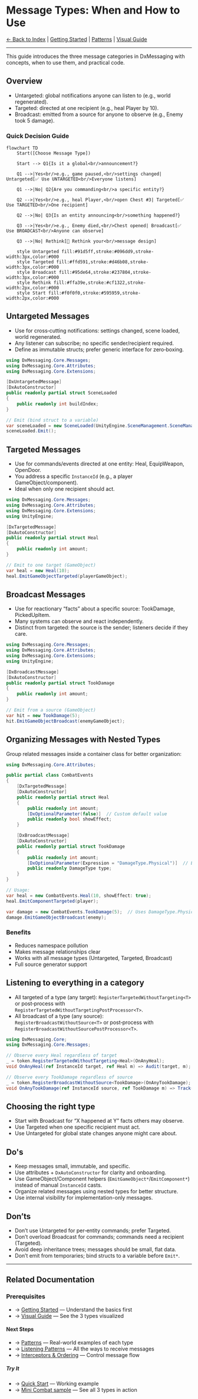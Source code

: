 # Message Types: When and How to Use

[← Back to Index](Index.md) | [Getting Started](GettingStarted.md) | [Patterns](Patterns.md) | [Visual Guide](VisualGuide.md)

---

This guide introduces the three message categories in DxMessaging with concepts, when to use them, and practical code.

## Overview

- Untargeted: global notifications anyone can listen to (e.g., world regenerated).
- Targeted: directed at one recipient (e.g., heal Player by 10).
- Broadcast: emitted from a source for anyone to observe (e.g., Enemy took 5 damage).

### Quick Decision Guide

```mermaid
flowchart TD
    Start([Choose Message Type])

    Start --> Q1{Is it a global<br/>announcement?}

    Q1 -->|Yes<br/>e.g., game paused,<br/>settings changed| Untargeted[✅ Use UNTARGETED<br/>Everyone listens]

    Q1 -->|No| Q2{Are you commanding<br/>a specific entity?}

    Q2 -->|Yes<br/>e.g., heal Player,<br/>open Chest #3| Targeted[✅ Use TARGETED<br/>One recipient]

    Q2 -->|No| Q3{Is an entity announcing<br/>something happened?}

    Q3 -->|Yes<br/>e.g., Enemy died,<br/>Chest opened| Broadcast[✅ Use BROADCAST<br/>Anyone can observe]

    Q3 -->|No| Rethink[🤔 Rethink your<br/>message design]

    style Untargeted fill:#91d5ff,stroke:#096dd9,stroke-width:3px,color:#000
    style Targeted fill:#ffd591,stroke:#d46b08,stroke-width:3px,color:#000
    style Broadcast fill:#95de64,stroke:#237804,stroke-width:3px,color:#000
    style Rethink fill:#ffa39e,stroke:#cf1322,stroke-width:2px,color:#000
    style Start fill:#f0f0f0,stroke:#595959,stroke-width:2px,color:#000
```

## Untargeted Messages

- Use for cross‑cutting notifications: settings changed, scene loaded, world regenerated.
- Any listener can subscribe; no specific sender/recipient required.
- Define as immutable structs; prefer generic interface for zero‑boxing.

```csharp
using DxMessaging.Core.Messages;
using DxMessaging.Core.Attributes;
using DxMessaging.Core.Extensions;

[DxUntargetedMessage]
[DxAutoConstructor]
public readonly partial struct SceneLoaded
{
    public readonly int buildIndex;
}

// Emit (bind struct to a variable)
var sceneLoaded = new SceneLoaded(UnityEngine.SceneManagement.SceneManager.GetActiveScene().buildIndex);
sceneLoaded.Emit();
```

## Targeted Messages

- Use for commands/events directed at one entity: Heal, EquipWeapon, OpenDoor.
- You address a specific `InstanceId` (e.g., a player GameObject/component).
- Ideal when only one recipient should act.

```csharp
using DxMessaging.Core.Messages;
using DxMessaging.Core.Attributes;
using DxMessaging.Core.Extensions;
using UnityEngine;

[DxTargetedMessage]
[DxAutoConstructor]
public readonly partial struct Heal
{
    public readonly int amount;
}

// Emit to one target (GameObject)
var heal = new Heal(10);
heal.EmitGameObjectTargeted(playerGameObject);
```

## Broadcast Messages

- Use for reactionary “facts” about a specific source: TookDamage, PickedUpItem.
- Many systems can observe and react independently.
- Distinct from targeted: the source is the sender; listeners decide if they care.

```csharp
using DxMessaging.Core.Messages;
using DxMessaging.Core.Attributes;
using DxMessaging.Core.Extensions;
using UnityEngine;

[DxBroadcastMessage]
[DxAutoConstructor]
public readonly partial struct TookDamage
{
    public readonly int amount;
}

// Emit from a source (GameObject)
var hit = new TookDamage(5);
hit.EmitGameObjectBroadcast(enemyGameObject);
```

## Organizing Messages with Nested Types

Group related messages inside a container class for better organization:

```csharp
using DxMessaging.Core.Attributes;

public partial class CombatEvents
{
    [DxTargetedMessage]
    [DxAutoConstructor]
    public readonly partial struct Heal
    {
        public readonly int amount;
        [DxOptionalParameter(false)]  // Custom default value
        public readonly bool showEffect;
    }

    [DxBroadcastMessage]
    [DxAutoConstructor]
    public readonly partial struct TookDamage
    {
        public readonly int amount;
        [DxOptionalParameter(Expression = "DamageType.Physical")]  // Enum default
        public readonly DamageType type;
    }
}

// Usage:
var heal = new CombatEvents.Heal(10, showEffect: true);
heal.EmitComponentTargeted(player);

var damage = new CombatEvents.TookDamage(5);  // Uses DamageType.Physical
damage.EmitGameObjectBroadcast(enemy);
```

### Benefits

- Reduces namespace pollution
- Makes message relationships clear
- Works with all message types (Untargeted, Targeted, Broadcast)
- Full source generator support

## Listening to everything in a category

- All targeted of a type (any target): `RegisterTargetedWithoutTargeting<T>` or post‑process with `RegisterTargetedWithoutTargetingPostProcessor<T>`.
- All broadcast of a type (any source): `RegisterBroadcastWithoutSource<T>` or post‑process with `RegisterBroadcastWithoutSourcePostProcessor<T>`.

```csharp
using DxMessaging.Core;
using DxMessaging.Core.Messages;

// Observe every Heal regardless of target
_ = token.RegisterTargetedWithoutTargeting<Heal>(OnAnyHeal);
void OnAnyHeal(ref InstanceId target, ref Heal m) => Audit(target, m);

// Observe every TookDamage regardless of source
_ = token.RegisterBroadcastWithoutSource<TookDamage>(OnAnyTookDamage);
void OnAnyTookDamage(ref InstanceId source, ref TookDamage m) => Track(source, m);
```

## Choosing the right type

- Start with Broadcast for “X happened at Y” facts others may observe.
- Use Targeted when one specific recipient must act.
- Use Untargeted for global state changes anyone might care about.

## Do's

- Keep messages small, immutable, and specific.
- Use attributes + `DxAutoConstructor` for clarity and onboarding.
- Use GameObject/Component helpers (`EmitGameObject*`/`EmitComponent*`) instead of manual `InstanceId` casts.
- Organize related messages using nested types for better structure.
- Use internal visibility for implementation-only messages.

## Don’ts

- Don’t use Untargeted for per‑entity commands; prefer Targeted.
- Don’t overload Broadcast for commands; commands need a recipient (Targeted).
- Avoid deep inheritance trees; messages should be small, flat data.
- Don’t emit from temporaries; bind structs to a variable before `Emit*`.

---

## Related Documentation

### Prerequisites

- → [Getting Started](GettingStarted.md) — Understand the basics first
- → [Visual Guide](VisualGuide.md) — See the 3 types visualized

#### Next Steps

- → [Patterns](Patterns.md) — Real-world examples of each type
- → [Listening Patterns](ListeningPatterns.md) — All the ways to receive messages
- → [Interceptors & Ordering](InterceptorsAndOrdering.md) — Control message flow

##### Try It

- → [Quick Start](QuickStart.md) — Working example
- → [Mini Combat sample](../Samples~/Mini%20Combat/README.md) — See all 3 types in action
